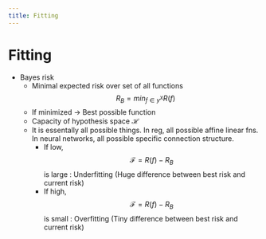 ```yaml
---
title: Fitting
---
```


# Fitting
- Bayes risk
	- Minimal expected risk over set of all functions $$R_B = min_{f\in y^X} R(f)$$
	- If minimized -> Best possible function
	- Capacity of hypothesis space $\mathcal{H}$ 
	- It is essentally all possible things. In reg, all possible affine linear fns. In neural networks, all possible specific connection structure.
		- If low, $$\mathscr{F}  = R(f) - R_B$$ is large : Underfitting (Huge difference between best risk and current risk)
		- If high, $$\mathscr{F}  = R(f) - R_B$$ is small : Overfitting (Tiny difference between best risk and current risk)
























































































